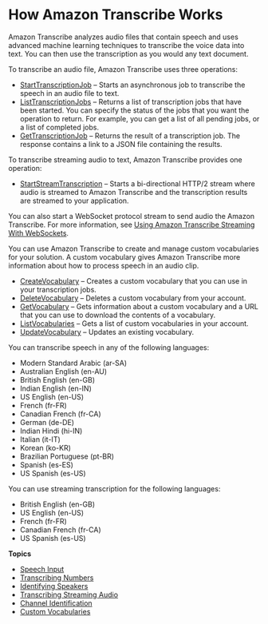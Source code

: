 # How Amazon Transcribe Works<a name="how-it-works"></a>

Amazon Transcribe analyzes audio files that contain speech and uses advanced machine learning techniques to transcribe the voice data into text\. You can then use the transcription as you would any text document\.

To transcribe an audio file, Amazon Transcribe uses three operations:
+ [StartTranscriptionJob](API_StartTranscriptionJob.md) – Starts an asynchronous job to transcribe the speech in an audio file to text\.
+ [ListTranscriptionJobs](API_ListTranscriptionJobs.md) – Returns a list of transcription jobs that have been started\. You can specify the status of the jobs that you want the operation to return\. For example, you can get a list of all pending jobs, or a list of completed jobs\.
+ [GetTranscriptionJob](API_GetTranscriptionJob.md) – Returns the result of a transcription job\. The response contains a link to a JSON file containing the results\.

To transcribe streaming audio to text, Amazon Transcribe provides one operation:
+ [StartStreamTranscription](API_streaming_StartStreamTranscription.md) – Starts a bi\-directional HTTP/2 stream where audio is streamed to Amazon Transcribe and the transcription results are streamed to your application\.

You can also start a WebSocket protocol stream to send audio the Amazon Transcribe\. For more information, see [Using Amazon Transcribe Streaming With WebSockets](websocket.md)\.

You can use Amazon Transcribe to create and manage custom vocabularies for your solution\. A custom vocabulary gives Amazon Transcribe more information about how to process speech in an audio clip\.
+ [CreateVocabulary](API_CreateVocabulary.md) – Creates a custom vocabulary that you can use in your transcription jobs\.
+ [DeleteVocabulary](API_DeleteVocabulary.md) – Deletes a custom vocabulary from your account\.
+ [GetVocabulary](API_GetVocabulary.md) – Gets information about a custom vocabulary and a URL that you can use to download the contents of a vocabulary\.
+ [ListVocabularies](API_ListVocabularies.md) – Gets a list of custom vocabularies in your account\.
+ [UpdateVocabulary](API_UpdateVocabulary.md) – Updates an existing vocabulary\.

You can transcribe speech in any of the following languages:
+ Modern Standard Arabic \(ar\-SA\)
+ Australian English \(en\-AU\)
+ British English \(en\-GB\)
+ Indian English \(en\-IN\)
+ US English \(en\-US\)
+ French \(fr\-FR\)
+ Canadian French \(fr\-CA\)
+ German \(de\-DE\)
+ Indian Hindi \(hi\-IN\)
+ Italian \(it\-IT\)
+ Korean \(ko\-KR\)
+ Brazilian Portuguese \(pt\-BR\)
+ Spanish \(es\-ES\)
+ US Spanish \(es\-US\)

You can use streaming transcription for the following languages:
+ British English \(en\-GB\)
+ US English \(en\-US\)
+ French \(fr\-FR\)
+ Canadian French \(fr\-CA\)
+ US Spanish \(es\-US\)

**Topics**
+ [Speech Input](input.md)
+ [Transcribing Numbers](how-numbers.md)
+ [Identifying Speakers](how-diarization.md)
+ [Transcribing Streaming Audio](how-streaming-transcription.md)
+ [Channel Identification](how-channel-id.md)
+ [Custom Vocabularies](how-vocabulary.md)